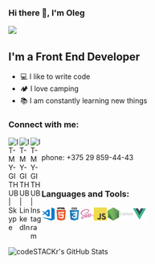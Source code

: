 ### Hi there 👋, I'm Oleg

![](https://komarev.com/ghpvc/?username=IT-MY-GITHUB)

## I'm a Front End Developer
- 💻 I like to write code
- 🏕️ I love camping
- 📚 I am constantly learning new things

### Connect with me:

[<img align="left" alt="IT-MY-GITHUB | Skype" width="22px" src="https://cdn.jsdelivr.net/npm/simple-icons@3.13.0/icons/skype.svg" />][skype]
[<img align="left" alt="IT-MY-GITHUB | LinkedIn" width="22px" src="https://cdn.jsdelivr.net/npm/simple-icons@v3/icons/linkedin.svg" />][linkedin]
[<img align="left" alt="IT-MY-GITHUB | Instagram" width="22px" src="https://cdn.jsdelivr.net/npm/simple-icons@v3/icons/instagram.svg" />][instagram]
<br />

phone: +375 29 859-44-43

<br />

### Languages and Tools:

<img align="left" alt="Visual Studio Code" width="26px" src="https://raw.githubusercontent.com/github/explore/80688e429a7d4ef2fca1e82350fe8e3517d3494d/topics/visual-studio-code/visual-studio-code.png" />
<img align="left" alt="HTML5" width="26px" src="https://raw.githubusercontent.com/github/explore/80688e429a7d4ef2fca1e82350fe8e3517d3494d/topics/html/html.png" />
<img align="left" alt="CSS3" width="26px" src="https://raw.githubusercontent.com/github/explore/80688e429a7d4ef2fca1e82350fe8e3517d3494d/topics/css/css.png" />
<img align="left" alt="Sass" width="26px" src="https://raw.githubusercontent.com/github/explore/80688e429a7d4ef2fca1e82350fe8e3517d3494d/topics/sass/sass.png" />
<img align="left" alt="JavaScript" width="26px" src="https://raw.githubusercontent.com/github/explore/80688e429a7d4ef2fca1e82350fe8e3517d3494d/topics/javascript/javascript.png" />
<img align="left" alt="Node.js" width="26px" src="https://raw.githubusercontent.com/github/explore/80688e429a7d4ef2fca1e82350fe8e3517d3494d/topics/nodejs/nodejs.png" />
<img align="left" alt="Express.js" width="26px" src="https://raw.githubusercontent.com/github/explore/80688e429a7d4ef2fca1e82350fe8e3517d3494d/topics/express/express.png" />
<img align="left" alt="Vue.js" width="26px" src="https://raw.githubusercontent.com/github/explore/80688e429a7d4ef2fca1e82350fe8e3517d3494d/topics/vue/vue.png" />

<br />
<br />

[linkedin]: https://www.linkedin.com/in/oleg-kolpakov-61a0001a2/
[instagram]: https://www.instagram.com/web.dev.noob/
[skype]: https://join.skype.com/invite/L9RtNy0kfKop
<br />

<img align="left" alt="codeSTACKr's GitHub Stats" src="https://github-readme-stats.vercel.app/api/top-langs/?username=IT-MY-GITHUB&langs_count=8&layout=compact" />

<!---
IT-MY-GITHUB/IT-MY-GITHUB is a ✨ special ✨ repository because its `README.md` (this file) appears on your GitHub profile.
You can click the Preview link to take a look at your changes.
--->
